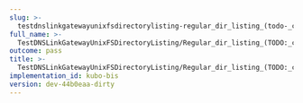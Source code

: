 ```yaml
---
slug: >-
  testdnslinkgatewayunixfsdirectorylisting-regular_dir_listing_(todo-_cleanup_kubo-specifics)_(http_proxy)
full_name: >-
  TestDNSLinkGatewayUnixFSDirectoryListing/Regular_dir_listing_(TODO:_cleanup_Kubo-specifics)_(HTTP_proxy)
outcome: pass
title: >-
  TestDNSLinkGatewayUnixFSDirectoryListing/Regular_dir_listing_(TODO:_cleanup_Kubo-specifics)_(HTTP_proxy)
implementation_id: kubo-bis
version: dev-44b0eaa-dirty
---
```


